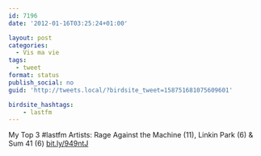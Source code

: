 ```yaml
---
id: 7196
date: '2012-01-16T03:25:24+01:00'

layout: post
categories:
  - Vis ma vie
tags:
  - tweet
format: status
publish_social: no
guid: 'http://tweets.local/?birdsite_tweet=158751681075609601'

birdsite_hashtags:
    - lastfm
---
```


My Top 3 #lastfm Artists: Rage Against the Machine (11), Linkin Park (6) &amp; Sum 41 (6) [bit.ly/949ntJ](http://bit.ly/949ntJ)